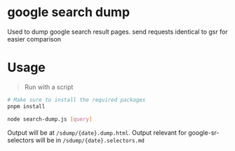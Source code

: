 # google search dump

Used to dump google search result pages. send requests identical to gsr for easier comparison

# Usage

> Run with a script

```sh
# Make sure to install the required packages
pnpm install

node search-dump.js [query]
```

Output will be at `/sdump/{date}.dump.html`.
Output relevant for google-sr-selectors will be in `/sdump/{date}.selectors.md`